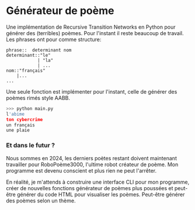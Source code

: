 # Générateur de poème

Une implémentation de Recursive Transition Networks en Python pour générer des (terribles) poèmes. Pour l'instant il reste beaucoup de travail. Les phrases ont pour comme structure:
```
phrase::  determinant nom
determinant::"le"
            | "la"
            | ...
nom::"français"
    |...
...
```
Une seule fonction est implémenter pour l'instant, celle de générer des poèmes rimés style AABB.
```python
>>> python main.py
l'abime
ton cybercrime
un français
une plaie
```

### Et dans le futur ?
Nous sommes en 2024, les derniers poètes restant doivent maintenant travailler pour RoboPoème3000, l'ultime robot créateur de poème. Mon programme est devenu conscient et plus rien ne peut l'arrêter.

En réalité, je m'attends à construire une interface CLI pour mon programme, créer de nouvelles fonctions générateur de poèmes plus poussées et peut-être générer du code HTML pour visualiser les poèmes. Peut-être générer des poèmes selon un thème.